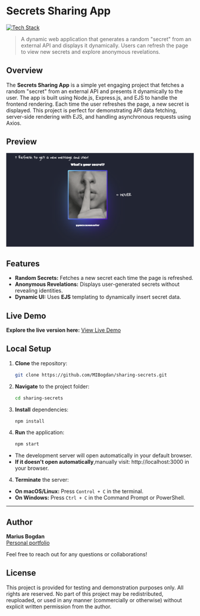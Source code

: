 # Secrets Sharing App

[![Tech Stack](https://img.shields.io/badge/EJS%20%7C%20CSS%20%7C%20JavaScript%20%7C%20Node.js-black?style=flat-square)](#)
> A dynamic web application that generates a random "secret" from an external API and displays it dynamically. Users can refresh the page to view new secrets and explore anonymous revelations.

## Overview

The **Secrets Sharing App** is a simple yet engaging project that fetches a random "secret" from an external API and presents it dynamically to the user. The app is built using Node.js, Express.js, and EJS to handle the frontend rendering. Each time the user refreshes the page, a new secret is displayed. This project is perfect for demonstrating API data fetching, server-side rendering with EJS, and handling asynchronous requests using Axios.

## Preview

<p align="center">
  <img src="preview.png" alt="Project Preview" width="600">
</p>

## Features

- **Random Secrets:** Fetches a new secret each time the page is refreshed.
- **Anonymous Revelations:** Displays user-generated secrets without revealing identities.
- **Dynamic UI:** Uses **EJS** templating to dynamically insert secret data.

## Live Demo

**Explore the live version here:** [View Live Demo](https://marius-bogdan.com/projects/sharing-secrets/)

## Local Setup

1. **Clone** the repository:
   ```bash
   git clone https://github.com/MIBogdan/sharing-secrets.git
   ```
2. **Navigate** to the project folder:
   ```bash
   cd sharing-secrets
   ```
3. **Install** dependencies:
   ```bash
   npm install
   ```

4. **Run** the application:
   ```bash
   npm start
   ```
- The development server will open automatically in your default browser.
- **If it doesn't open automatically**,manually visit: http://localhost:3000 in your browser.

4. **Terminate** the server:
- **On macOS/Linux:** Press `Control + C` in the terminal. 
- **On Windows:** Press `Ctrl + C` in the Command Prompt or PowerShell. 
---

## Author

**Marius Bogdan**  
[Personal portfolio](https://marius-bogdan.com/)

Feel free to reach out for any questions or collaborations!

## License

This project is provided for testing and demonstration purposes only. All rights are reserved. No part of this project may be redistributed, reuploaded, or used in any manner (commercially or otherwise) without explicit written permission from the author.
